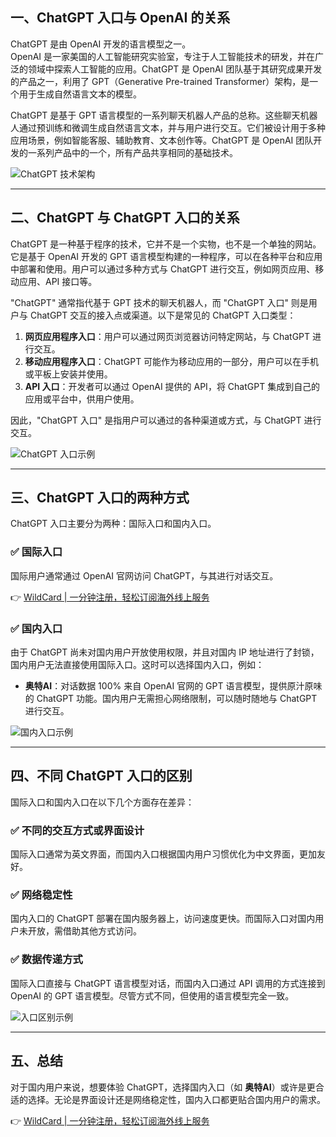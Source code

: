 ## 一、ChatGPT 入口与 OpenAI 的关系

ChatGPT 是由 OpenAI 开发的语言模型之一。  
OpenAI 是一家美国的人工智能研究实验室，专注于人工智能技术的研发，并在广泛的领域中探索人工智能的应用。ChatGPT 是 OpenAI 团队基于其研究成果开发的产品之一，利用了 GPT（Generative Pre-trained Transformer）架构，是一个用于生成自然语言文本的模型。

ChatGPT 是基于 GPT 语言模型的一系列聊天机器人产品的总称。这些聊天机器人通过预训练和微调生成自然语言文本，并与用户进行交互。它们被设计用于多种应用场景，例如智能客服、辅助教育、文本创作等。ChatGPT 是 OpenAI 团队开发的一系列产品中的一个，所有产品共享相同的基础技术。

![ChatGPT 技术架构](https://i0.hdslb.com/bfs/new_dyn/130462de273ad84fde7314737e14fd923546576343534366.jpg@1192w)

---

## 二、ChatGPT 与 ChatGPT 入口的关系

ChatGPT 是一种基于程序的技术，它并不是一个实物，也不是一个单独的网站。它是基于 OpenAI 开发的 GPT 语言模型构建的一种程序，可以在各种平台和应用中部署和使用。用户可以通过多种方式与 ChatGPT 进行交互，例如网页应用、移动应用、API 接口等。

"ChatGPT" 通常指代基于 GPT 技术的聊天机器人，而 "ChatGPT 入口" 则是用户与 ChatGPT 交互的接入点或渠道。以下是常见的 ChatGPT 入口类型：

1. **网页应用程序入口**：用户可以通过网页浏览器访问特定网站，与 ChatGPT 进行交互。
2. **移动应用程序入口**：ChatGPT 可能作为移动应用的一部分，用户可以在手机或平板上安装并使用。
3. **API 入口**：开发者可以通过 OpenAI 提供的 API，将 ChatGPT 集成到自己的应用或平台中，供用户使用。

因此，"ChatGPT 入口" 是指用户可以通过的各种渠道或方式，与 ChatGPT 进行交互。

![ChatGPT 入口示例](https://i0.hdslb.com/bfs/new_dyn/2c6a8885ed83c4c895fa7f9832f04fea3546576343534366.jpg@1192w)

---

## 三、ChatGPT 入口的两种方式

ChatGPT 入口主要分为两种：国际入口和国内入口。

### ✅ 国际入口
国际用户通常通过 OpenAI 官网访问 ChatGPT，与其进行对话交互。

👉 [WildCard | 一分钟注册，轻松订阅海外线上服务](https://bit.ly/bewildcard)

### ✅ 国内入口
由于 ChatGPT 尚未对国内用户开放使用权限，并且对国内 IP 地址进行了封锁，国内用户无法直接使用国际入口。这时可以选择国内入口，例如：

- **奥特AI**：对话数据 100% 来自 OpenAI 官网的 GPT 语言模型，提供原汁原味的 ChatGPT 功能。国内用户无需担心网络限制，可以随时随地与 ChatGPT 进行交互。

![国内入口示例](https://i0.hdslb.com/bfs/new_dyn/b75b32b9e58054ff6a89b39cebe39fcf3546576343534366.png@1192w)

---

## 四、不同 ChatGPT 入口的区别

国际入口和国内入口在以下几个方面存在差异：

### ✅ 不同的交互方式或界面设计
国际入口通常为英文界面，而国内入口根据国内用户习惯优化为中文界面，更加友好。

### ✅ 网络稳定性
国内入口的 ChatGPT 部署在国内服务器上，访问速度更快。而国际入口对国内用户未开放，需借助其他方式访问。

### ✅ 数据传递方式
国际入口直接与 ChatGPT 语言模型对话，而国内入口通过 API 调用的方式连接到 OpenAI 的 GPT 语言模型。尽管方式不同，但使用的语言模型完全一致。

![入口区别示例](https://i0.hdslb.com/bfs/new_dyn/588001e9b17aeb1907c9ca50bd4b499f3546576343534366.jpg@1192w)

---

## 五、总结

对于国内用户来说，想要体验 ChatGPT，选择国内入口（如 **奥特AI**）或许是更合适的选择。无论是界面设计还是网络稳定性，国内入口都更贴合国内用户的需求。

👉 [WildCard | 一分钟注册，轻松订阅海外线上服务](https://bit.ly/bewildcard)